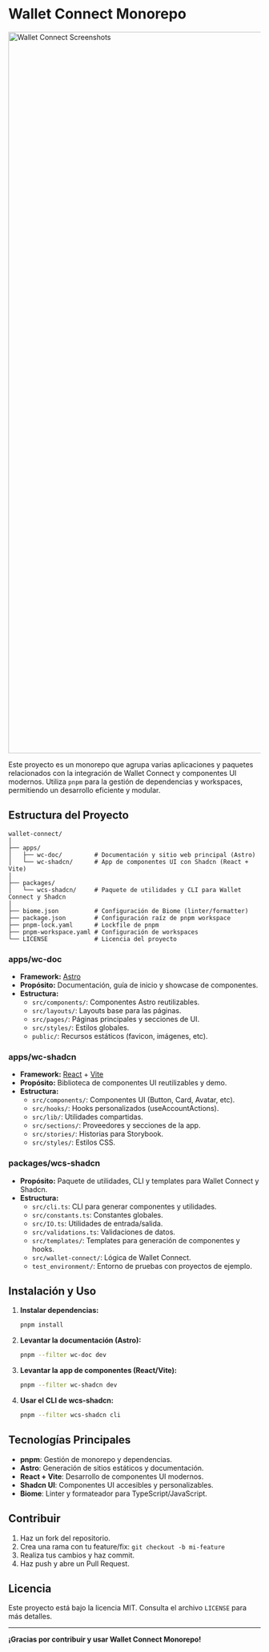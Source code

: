 # Wallet Connect Monorepo

<img width="1920" height="1440" alt="Wallet Connect Screenshots" src="https://github.com/user-attachments/assets/f9a31de5-43a9-4f2a-a25b-b5a52ca63c5a" />

Este proyecto es un monorepo que agrupa varias aplicaciones y paquetes relacionados con la integración de Wallet Connect y componentes UI modernos. Utiliza `pnpm` para la gestión de dependencias y workspaces, permitiendo un desarrollo eficiente y modular.

## Estructura del Proyecto

```
wallet-connect/
│
├── apps/
│   ├── wc-doc/         # Documentación y sitio web principal (Astro)
│   └── wc-shadcn/      # App de componentes UI con Shadcn (React + Vite)
│
├── packages/
│   └── wcs-shadcn/     # Paquete de utilidades y CLI para Wallet Connect y Shadcn
│
├── biome.json          # Configuración de Biome (linter/formatter)
├── package.json        # Configuración raíz de pnpm workspace
├── pnpm-lock.yaml      # Lockfile de pnpm
├── pnpm-workspace.yaml # Configuración de workspaces
└── LICENSE             # Licencia del proyecto
```

### apps/wc-doc
- **Framework:** [Astro](https://astro.build/)
- **Propósito:** Documentación, guía de inicio y showcase de componentes.
- **Estructura:**
  - `src/components/`: Componentes Astro reutilizables.
  - `src/layouts/`: Layouts base para las páginas.
  - `src/pages/`: Páginas principales y secciones de UI.
  - `src/styles/`: Estilos globales.
  - `public/`: Recursos estáticos (favicon, imágenes, etc).

### apps/wc-shadcn
- **Framework:** [React](https://react.dev/) + [Vite](https://vitejs.dev/)
- **Propósito:** Biblioteca de componentes UI reutilizables y demo.
- **Estructura:**
  - `src/components/`: Componentes UI (Button, Card, Avatar, etc).
  - `src/hooks/`: Hooks personalizados (useAccountActions).
  - `src/lib/`: Utilidades compartidas.
  - `src/sections/`: Proveedores y secciones de la app.
  - `src/stories/`: Historias para Storybook.
  - `src/styles/`: Estilos CSS.

### packages/wcs-shadcn
- **Propósito:** Paquete de utilidades, CLI y templates para Wallet Connect y Shadcn.
- **Estructura:**
  - `src/cli.ts`: CLI para generar componentes y utilidades.
  - `src/constants.ts`: Constantes globales.
  - `src/IO.ts`: Utilidades de entrada/salida.
  - `src/validations.ts`: Validaciones de datos.
  - `src/templates/`: Templates para generación de componentes y hooks.
  - `src/wallet-connect/`: Lógica de Wallet Connect.
  - `test_environment/`: Entorno de pruebas con proyectos de ejemplo.

## Instalación y Uso

1. **Instalar dependencias:**
   ```zsh
   pnpm install
   ```

2. **Levantar la documentación (Astro):**
   ```zsh
   pnpm --filter wc-doc dev
   ```

3. **Levantar la app de componentes (React/Vite):**
   ```zsh
   pnpm --filter wc-shadcn dev
   ```

4. **Usar el CLI de wcs-shadcn:**
   ```zsh
   pnpm --filter wcs-shadcn cli
   ```

## Tecnologías Principales
- **pnpm**: Gestión de monorepo y dependencias.
- **Astro**: Generación de sitios estáticos y documentación.
- **React + Vite**: Desarrollo de componentes UI modernos.
- **Shadcn UI**: Componentes UI accesibles y personalizables.
- **Biome**: Linter y formateador para TypeScript/JavaScript.

## Contribuir
1. Haz un fork del repositorio.
2. Crea una rama con tu feature/fix: `git checkout -b mi-feature`
3. Realiza tus cambios y haz commit.
4. Haz push y abre un Pull Request.

## Licencia
Este proyecto está bajo la licencia MIT. Consulta el archivo `LICENSE` para más detalles.

---

**¡Gracias por contribuir y usar Wallet Connect Monorepo!**
